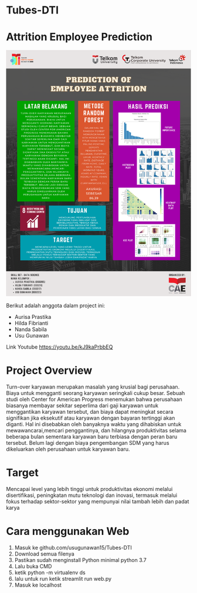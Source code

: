 # Tubes-DTI
# Attrition Employee Prediction

![Project Poster](/gambar/1608313587809.png "Project Poster")


Berikut adalah anggota dalam project ini:

- Aurisa Prastika
- Hilda Fibrianti
- Nanda Sabila
- Usu Gunawan

Link Youtube 
https://youtu.be/kJ9kaPrbbEQ

# Project Overview
Turn-over karyawan merupakan masalah yang krusial bagi perusahaan. Biaya untuk mengganti seorang karyawan seringkali cukup besar. Sebuah studi oleh Center for American Progress menemukan bahwa perusahaan biasanya membayar sekitar seperlima dari gaji karyawan untuk menggantikan karyawan tersebut, dan biaya dapat meningkat secara signifikan jika eksekutif atau karyawan dengan bayaran tertinggi akan diganti. Hal ini disebabkan oleh banyaknya waktu yang dihabiskan untuk mewawancarai,mencari penggantinya, dan hilangnya produktivitas selama beberapa bulan sementara karyawan baru terbiasa dengan peran baru tersebut. Belum lagi dengan biaya pengembangan SDM yang harus dikeluarkan oleh perusahaan untuk karyawan baru.

# Target
Mencapai level yang lebih tinggi untuk produktivitas ekonomi melalui disertifikasi, peningkatan mutu teknologi dan inovasi, termasuk melalui fokus terhadap sektor-sektor yang mempunyai nilai tambah lebih dan padat karya

# Cara menggunakan Web

1. Masuk ke github.com/usugunawan15/Tubes-DTI
2. Download semua filenya
3. Pastikan sudah menginstall Python minimal python 3.7
4. Lalu buka CMD
5. ketik python -m virtualenv ds
6. lalu untuk run ketik streamlit run web.py
7. Masuk ke localhost
